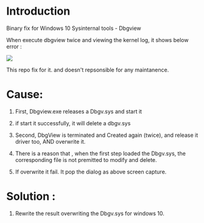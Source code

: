# Introduction

Binary fix for Windows 10 Sysinternal tools - Dbgview

When execute dbgview twice and viewing the kernel log, it shows below error :

<img src ="https://user-images.githubusercontent.com/22551808/35961635-46895884-0ce9-11e8-8ca7-b00a9c6c530e.png" > </img>

This repo fix for it. and doesn't repsonsible for any maintanence.

# Cause:

1. First, Dbgview.exe releases a Dbgv.sys and start it  

2. if start it successfully, it will delete a dbgv.sys

3. Second, DbgView is terminated and Created again (twice),  and release it driver too, AND overwrite it.

4. There is a reason that , when the first step loaded the Dbgv.sys, the corresponding file is not premitted to modify and delete.

5. If overwrite it fail. It pop the dialog as above screen capture.
 
 
# Solution :
1. Rewrite the result overwriting the Dbgv.sys for windows 10.
